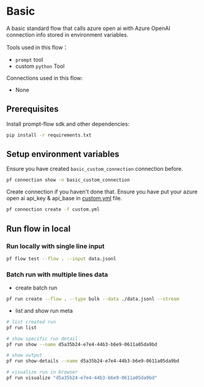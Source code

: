 # Basic
A basic standard flow that calls azure open ai with Azure OpenAI connection info stored in environment variables. 

Tools used in this flow：
- `prompt` tool
- custom `python` Tool

Connections used in this flow:
- None

## Prerequisites

Install prompt-flow sdk and other dependencies:
```bash
pip install -r requirements.txt
```

## Setup environment variables

Ensure you have created `basic_custom_connection` connection before.
```bash
pf connection show -n basic_custom_connection
```

Create connection if you haven't done that. Ensure you have put your azure open ai api_key & api_base in [custom.yml](custom.yml) file. 
```bash
pf connection create -f custom.yml
```

## Run flow in local

### Run locally with single line input

```bash
pf flow test --flow . --input data.jsonl
```

### Batch run with multiple lines data

- create batch run
```bash
pf run create --flow . --type bulk --data ./data.jsonl --stream
```

- list and show run meta
```bash
# list created run
pf run list

# show specific run detail
pf run show --name d5a35b24-e7e4-44b3-b6e9-0611a05da9bd

# show output
pf run show-details --name d5a35b24-e7e4-44b3-b6e9-0611a05da9bd

# visualize run in browser
pf run visualize "d5a35b24-e7e4-44b3-b6e9-0611a05da9bd"
```

